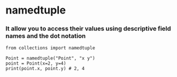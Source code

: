 # namedtuple

### It allow you to access their values using descriptive field names and the dot notation
```
from collections import namedtuple

Point = namedtuple("Point", "x y")
point = Point(x=2, y=4)
print(point.x, point.y) # 2, 4
```

